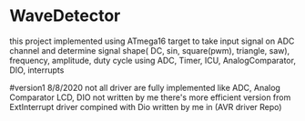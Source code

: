# WaveDetector
this project implemented using ATmega16 target to take input signal on ADC channel and determine signal shape( DC, sin, square(pwm), triangle, saw), frequency, amplitude, duty cycle using ADC, Timer, ICU, AnalogComparator, DIO, interrupts

#version1 8/8/2020
not all driver are fully implemented  like ADC, Analog Comparator 
LCD, DIO not written by me 
there's more efficient version from ExtInterrupt driver compined with Dio written by me in (AVR driver Repo)
